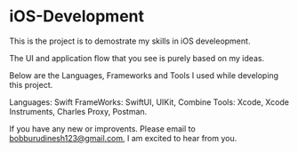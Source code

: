 # iOS-Development
This is the project is to demostrate my skills in iOS develeopment.

The UI and application flow that you see is purely based on my ideas. 

Below are the Languages, Frameworks and Tools I used while developing this project.

Languages: Swift
FrameWorks: SwiftUI, UIKit, Combine
Tools: Xcode, Xcode Instruments, Charles Proxy, Postman.

If you have any new or improvents. Please email to bobburudinesh123@gmail.com, I am excited to hear from you.
